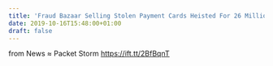```yaml
---
title: 'Fraud Bazaar Selling Stolen Payment Cards Heisted For 26 Million Cards'
date: 2019-10-16T15:48:00+01:00
draft: false
---
```


  
  
from News ≈ Packet Storm https://ift.tt/2BfBqnT